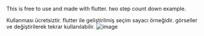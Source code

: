This is free to use and made with flutter. two step count down example.

Kullanması ücretsiztir. flutter ile geliştirilmiş seçim sayacı örneğidir. görseller ve değiştirilerek tekrar kullanılabilir.
![image](https://user-images.githubusercontent.com/20680870/216714895-e4314ff6-fa6f-4270-8d0c-4306e7a12389.png)

